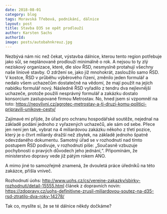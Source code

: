 ```yaml
---
date: 2018-08-01
category: blog
tags: Moravská Třebová, podnikání, dálnice
layout: post
title: Stavba D35 se opět prodlouží
author: Karsten Sachs
authorId: 
image: posts/autobahnkreuz.jpg
---
```


Nezbývá nám nic než čekat, výstavba dálnice, kterou tento region potřebuje jako sůl, se neplánovaně prodlouží minimálně o rok. A nejsou to ty zlý neziskový organizace, které, dle slov ŘSD, nesmyslně protahují všechny naše liniové stavby. O zdržení se, jako již mnohokrát, zasloužilo samo ŘSD. V kostce, ŘSD v průběhu výběrového řízení, změnilo  jeden formulář a nedalo všem uchazečům dostatečně na vědomí, že mají použít na jejich nabídku formulář nový. Následně ŘSD vyřadilo z tendru dva nejlevnější uchazeče, protože použili nesprávný formulář a zakázku dostalo konsorcium zastupované firmou Metrostav. No, hned jsem si vzpomněl na toto: https://neovlivni.cz/agrotec-metrostav-a-ti-druzi-komu-politici-pripravili-unikove-cesty/ 

Zajímavé mi přijde, že úřad pro ochranu hospodářské soutěže, nejednal na základě podání jednoho z vyřazených uchazečů, ale sám od sebe. Přece jen není jen tak, vybrat na 4 miliardovou zakázku někoho z třetí pozice, který je o čtvrt miliardy dražší než zbytek, na základě jednoho špatně odevzdaného dokumentu. Samotný úřad se v rozhodnutí nad tímto postupem ŘSD podivuje, v rozhodnutí píše:  „Současně vzbuzuje pochybnosti o pravých důvodech jeho jednání,“. Připomínám, že ministerstvo dopravy vede již pátým rokem ANO. 

A mimo jiné to samozřejmě znamená, že dvouletá práce úředníků na této zakázce, přišla vniveč.  

Rozhodnutí úohs: http://www.uohs.cz/cs/verejne-zakazky/sbirky-rozhodnuti/detail-15555.html 
článek z dopravních novin: https://zdopravy.cz/uohs-definitivne-zrusil-miliardovou-soutez-na-d35-rsd-ztratilo-dva-roky-14278/    

Tak co, myslíte si, že se té dálnice někdy dočkáme? 


